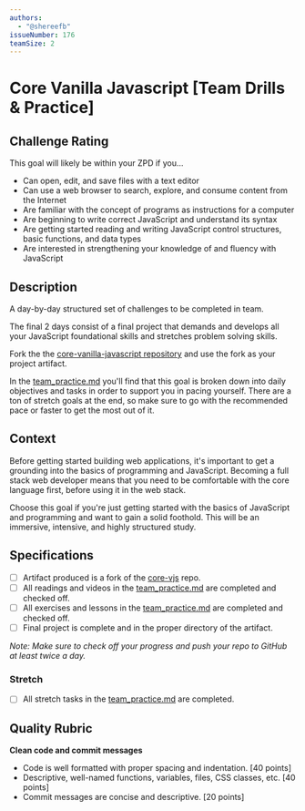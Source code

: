 ```yaml
---
authors:
  - "@shereefb"
issueNumber: 176
teamSize: 2
---
```


# Core Vanilla Javascript [Team Drills & Practice]

## Challenge Rating

This goal will likely be within your ZPD if you...

- Can open, edit, and save files with a text editor
- Can use a web browser to search, explore, and consume content from the Internet
- Are familiar with the concept of programs as instructions for a computer
- Are beginning to write correct JavaScript and understand its syntax
- Are getting started reading and writing JavaScript control structures, basic functions, and data types
- Are interested in strengthening your knowledge of and fluency with JavaScript

## Description

A day-by-day structured set of challenges to be completed in team.

The final 2 days consist of a final project that demands and develops all your JavaScript foundational skills and stretches problem solving skills.

Fork the the [core-vanilla-javascript repository][core-vjs] and use the fork as your project artifact.

In the [team_practice.md][core-vjs-team] you'll find that this goal is broken down into daily objectives and tasks in order to support you in pacing yourself. There are a ton of stretch goals at the end, so make sure to go with the recommended pace or faster to get the most out of it.

## Context

Before getting started building web applications, it's important to get a grounding into the basics of programming and JavaScript. Becoming a full stack web developer means that you need to be comfortable with the core language first, before using it in the web stack.

Choose this goal if you're just getting started with the basics of JavaScript and programming and want to gain a solid foothold. This will be an immersive, intensive, and highly structured study.

## Specifications

- [ ] Artifact produced is a fork of the [core-vjs][core-vjs] repo.
- [ ] All readings and videos in the [team_practice.md][core-vjs-team] are completed and checked off.
- [ ] All exercises and lessons in the [team_practice.md][core-vjs-team] are completed and checked off.
- [ ] Final project is complete and in the proper directory of the artifact.

_Note: Make sure to check off your progress and push your repo to GitHub at least twice a day._

### Stretch

- [ ] All stretch tasks in the [team_practice.md][core-vjs-team] are completed.

## Quality Rubric

**Clean code and commit messages**
- Code is well formatted with proper spacing and indentation. [40 points]
- Descriptive, well-named functions, variables, files, CSS classes, etc. [40 points]
- Commit messages are concise and descriptive. [20 points]

[core-vjs]: https://github.com/GuildCrafts/core-object-oriented-javascript
[core-vjs-team]: https://github.com/GuildCrafts/core-object-oriented-javascript/blob/master/team_practice.md
